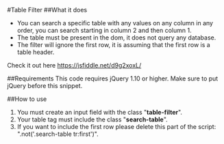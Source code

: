 #Table Filter
##What it does
- You can search a specific table with any values on any column in any order, you can search starting in column 2 and then column 1.
- The table must be present in the dom, it does not query any database.
- The filter will ignore the first row, it is assuming that the first row is a table header.

Check it out here
https://jsfiddle.net/d9g2xoxL/

##Requirements
This code requires jQuery 1.10 or higher.
Make sure to put jQuery before this snippet.

##How to use
1. You must create an input field with the class "**table-filter**".
2. Your table tag must include the class "**search-table**".
3. If you want to include the first row please delete this part of the script: ".not('.search-table tr:first')".
